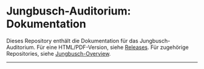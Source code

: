 # Jungbusch-Auditorium: Dokumentation

Dieses Repository enthält die Dokumentation für das Jungbusch-Auditorium. Für eine HTML/PDF-Version, siehe [Releases](https://github.com/Jungbusch-Softwareschmiede/jungbusch-documentation/releases). Für zugehörige Repositories, siehe [Jungbusch-Overview](https://github.com/Jungbusch-Softwareschmiede/jungbusch-overview).

----

